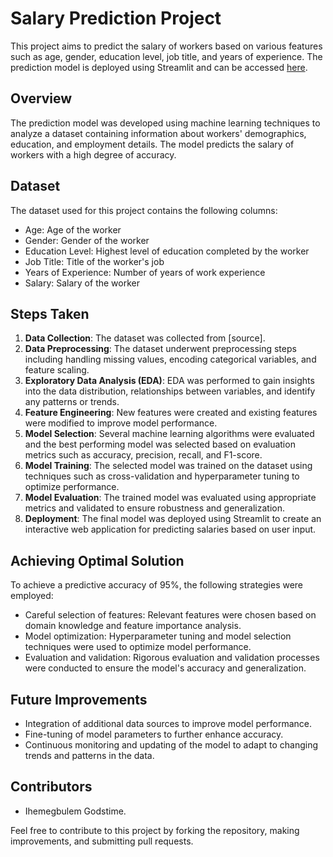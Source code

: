 # Salary Prediction Project

This project aims to predict the salary of workers based on various features such as age, gender, education level, job title, and years of experience. The prediction model is deployed using Streamlit and can be accessed [here](https://salarypredictx.streamlit.app/).

## Overview

The prediction model was developed using machine learning techniques to analyze a dataset containing information about workers' demographics, education, and employment details. The model predicts the salary of workers with a high degree of accuracy.

## Dataset

The dataset used for this project contains the following columns:
- Age: Age of the worker
- Gender: Gender of the worker
- Education Level: Highest level of education completed by the worker
- Job Title: Title of the worker's job
- Years of Experience: Number of years of work experience
- Salary: Salary of the worker

## Steps Taken

1. **Data Collection**: The dataset was collected from [source].
2. **Data Preprocessing**: The dataset underwent preprocessing steps including handling missing values, encoding categorical variables, and feature scaling.
3. **Exploratory Data Analysis (EDA)**: EDA was performed to gain insights into the data distribution, relationships between variables, and identify any patterns or trends.
4. **Feature Engineering**: New features were created and existing features were modified to improve model performance.
5. **Model Selection**: Several machine learning algorithms were evaluated and the best performing model was selected based on evaluation metrics such as accuracy, precision, recall, and F1-score.
6. **Model Training**: The selected model was trained on the dataset using techniques such as cross-validation and hyperparameter tuning to optimize performance.
7. **Model Evaluation**: The trained model was evaluated using appropriate metrics and validated to ensure robustness and generalization.
8. **Deployment**: The final model was deployed using Streamlit to create an interactive web application for predicting salaries based on user input.

## Achieving Optimal Solution

To achieve a predictive accuracy of 95%, the following strategies were employed:
- Careful selection of features: Relevant features were chosen based on domain knowledge and feature importance analysis.
- Model optimization: Hyperparameter tuning and model selection techniques were used to optimize model performance.
- Evaluation and validation: Rigorous evaluation and validation processes were conducted to ensure the model's accuracy and generalization.

## Future Improvements

- Integration of additional data sources to improve model performance.
- Fine-tuning of model parameters to further enhance accuracy.
- Continuous monitoring and updating of the model to adapt to changing trends and patterns in the data.

## Contributors

- Ihemegbulem Godstime.


Feel free to contribute to this project by forking the repository, making improvements, and submitting pull requests.

